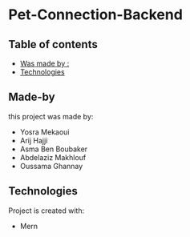 # Pet-Connection-Backend


## Table of contents
* [Was made by :](#Made-by)
* [Technologies](#technologies)



## Made-by
this project was made by:
* Yosra Mekaoui
* Arij Hajji
* Asma Ben Boubaker
* Abdelaziz Makhlouf
* Oussama Ghannay 

	
## Technologies
Project is created with:
* Mern 

